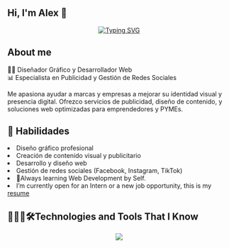 ## Hi, I'm Alex 👋 

<p align="center">
  <a href="https://git.io/typing-svg"><img src="https://readme-typing-svg.herokuapp.com?font=Poppins&weight=500&size=18&pause=1000&color=05C1F7&center=true&width=435&lines=Specialist+in+Graphic+design+and+Advertising;Frontend+Web+Developer;IT+Science+Student;Active+Learner;Love+to+learn+new+stuffs..." alt="Typing SVG" /></a>
</p>

<h2> About me</h2>
👨‍💻 Diseñador Gráfico y Desarrollador Web <br>
📊 Especialista en Publicidad y Gestión de Redes Sociales <br>
<p>Me apasiona ayudar a marcas y empresas a mejorar su identidad visual y presencia digital. Ofrezco servicios de publicidad, diseño de contenido, y soluciones web optimizadas para emprendedores y PYMEs.</p>

<h2>🚀 Habilidades</h2>

<li>Diseño gráfico profesional</li>
<li>Creación de contenido visual y publicitario</li>
<li>Desarrollo y diseño web</li>
<li>Gestión de redes sociales (Facebook, Instagram, TikTok)</li>
<li>🔭Always learning Web Development by Self.</li>
<li>I’m currently open for an Intern or a new job opportunity, this is my <a href="https://silly-puppy-5249dd.netlify.app/">resume</a></li>

<h2>👨🏻‍💻🛠️Technologies and Tools That I Know</h2>
<div>
  <p align="center">
   <a href="https://skillicons.dev">
     <img src="https://skillicons.dev/icons?i=discord,ai,ps,figma,bootstrap,netlify,html,css,js,wordpress,github,linux,php,mysql,vscode&perline=5">
   </a>
    
  </p>
</div>


<!--
**alcor-web/alcor-web** is a ✨ _special_ ✨ repository because its `README.md` (this file) appears on your GitHub profile.

Here are some ideas to get you started:

- 🔭 I’m currently working on ...
- 🌱 I’m currently learning ...
- 👯 I’m looking to collaborate on ...
- 🤔 I’m looking for help with ...
- 💬 Ask me about ...
- 📫 How to reach me: ...
- 😄 Pronouns: ...
- ⚡ Fun fact: ...
-->
